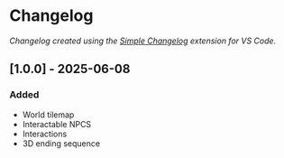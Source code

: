 # Changelog

*Changelog created using the [Simple Changelog](https://marketplace.visualstudio.com/items?itemName=tobiaswaelde.vscode-simple-changelog) extension for VS Code.*

## [1.0.0] - 2025-06-08
### Added
- World tilemap
- Interactable NPCS
- Interactions
- 3D ending sequence